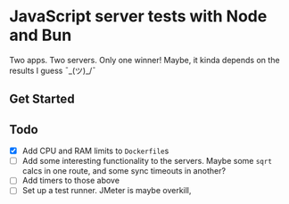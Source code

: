 # JavaScript server tests with Node and Bun

Two apps. Two servers. Only one winner! Maybe, it kinda depends on the results I guess ¯\_(ツ)_/¯

## Get Started


## Todo

- [x] Add CPU and RAM limits to `Dockerfile`s
- [ ] Add some interesting functionality to the servers. Maybe some `sqrt` calcs in one route, and some sync timeouts in another?
- [ ] Add timers to those above
- [ ] Set up a test runner. JMeter is maybe overkill,
